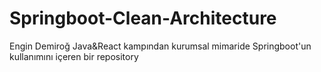 # Springboot-Clean-Architecture
Engin Demiroğ Java&amp;React kampından kurumsal mimaride Springboot'un kullanımını içeren bir repository
